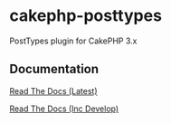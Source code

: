 cakephp-posttypes
=================

PostTypes plugin for CakePHP 3.x

Documentation
-------------
[Read The Docs (Latest)](http://posttypes.readthedocs.org/en/latest/)

[Read The Docs (Inc Develop)](http://posttypes.readthedocs.org/en/develop/)
